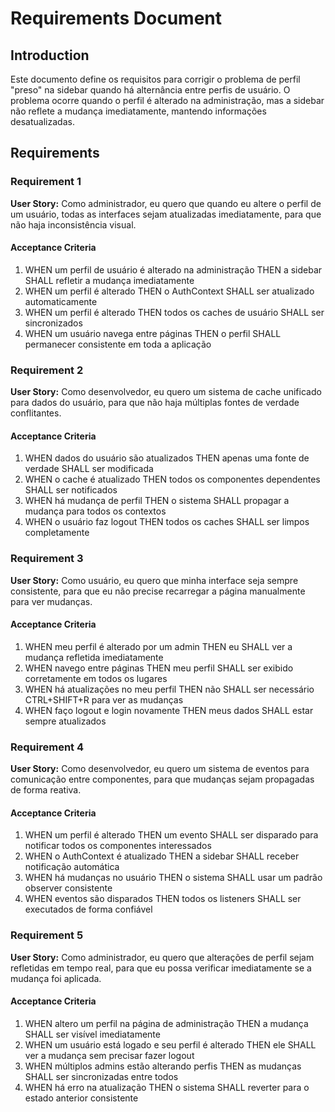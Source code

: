 # Requirements Document

## Introduction

Este documento define os requisitos para corrigir o problema de perfil "preso" na sidebar quando há alternância entre perfis de usuário. O problema ocorre quando o perfil é alterado na administração, mas a sidebar não reflete a mudança imediatamente, mantendo informações desatualizadas.

## Requirements

### Requirement 1

**User Story:** Como administrador, eu quero que quando eu altere o perfil de um usuário, todas as interfaces sejam atualizadas imediatamente, para que não haja inconsistência visual.

#### Acceptance Criteria

1. WHEN um perfil de usuário é alterado na administração THEN a sidebar SHALL refletir a mudança imediatamente
2. WHEN um perfil é alterado THEN o AuthContext SHALL ser atualizado automaticamente
3. WHEN um perfil é alterado THEN todos os caches de usuário SHALL ser sincronizados
4. WHEN um usuário navega entre páginas THEN o perfil SHALL permanecer consistente em toda a aplicação

### Requirement 2

**User Story:** Como desenvolvedor, eu quero um sistema de cache unificado para dados do usuário, para que não haja múltiplas fontes de verdade conflitantes.

#### Acceptance Criteria

1. WHEN dados do usuário são atualizados THEN apenas uma fonte de verdade SHALL ser modificada
2. WHEN o cache é atualizado THEN todos os componentes dependentes SHALL ser notificados
3. WHEN há mudança de perfil THEN o sistema SHALL propagar a mudança para todos os contextos
4. WHEN o usuário faz logout THEN todos os caches SHALL ser limpos completamente

### Requirement 3

**User Story:** Como usuário, eu quero que minha interface seja sempre consistente, para que eu não precise recarregar a página manualmente para ver mudanças.

#### Acceptance Criteria

1. WHEN meu perfil é alterado por um admin THEN eu SHALL ver a mudança refletida imediatamente
2. WHEN navego entre páginas THEN meu perfil SHALL ser exibido corretamente em todos os lugares
3. WHEN há atualizações no meu perfil THEN não SHALL ser necessário CTRL+SHIFT+R para ver as mudanças
4. WHEN faço logout e login novamente THEN meus dados SHALL estar sempre atualizados

### Requirement 4

**User Story:** Como desenvolvedor, eu quero um sistema de eventos para comunicação entre componentes, para que mudanças sejam propagadas de forma reativa.

#### Acceptance Criteria

1. WHEN um perfil é alterado THEN um evento SHALL ser disparado para notificar todos os componentes interessados
2. WHEN o AuthContext é atualizado THEN a sidebar SHALL receber notificação automática
3. WHEN há mudanças no usuário THEN o sistema SHALL usar um padrão observer consistente
4. WHEN eventos são disparados THEN todos os listeners SHALL ser executados de forma confiável

### Requirement 5

**User Story:** Como administrador, eu quero que alterações de perfil sejam refletidas em tempo real, para que eu possa verificar imediatamente se a mudança foi aplicada.

#### Acceptance Criteria

1. WHEN altero um perfil na página de administração THEN a mudança SHALL ser visível imediatamente
2. WHEN um usuário está logado e seu perfil é alterado THEN ele SHALL ver a mudança sem precisar fazer logout
3. WHEN múltiplos admins estão alterando perfis THEN as mudanças SHALL ser sincronizadas entre todos
4. WHEN há erro na atualização THEN o sistema SHALL reverter para o estado anterior consistente